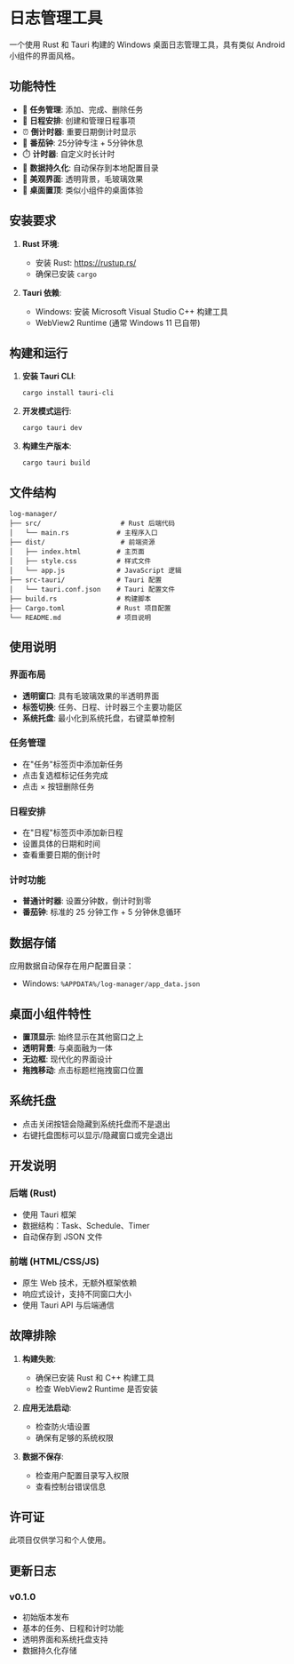 # 日志管理工具

一个使用 Rust 和 Tauri 构建的 Windows 桌面日志管理工具，具有类似 Android 小组件的界面风格。

## 功能特性

- 📝 **任务管理**: 添加、完成、删除任务
- 📅 **日程安排**: 创建和管理日程事项
- ⏰ **倒计时器**: 重要日期倒计时显示
- 🍅 **番茄钟**: 25分钟专注 + 5分钟休息
- ⏱️ **计时器**: 自定义时长计时
- 💾 **数据持久化**: 自动保存到本地配置目录
- 🎨 **美观界面**: 透明背景，毛玻璃效果
- 📌 **桌面置顶**: 类似小组件的桌面体验

## 安装要求

1. **Rust 环境**:
   - 安装 Rust: https://rustup.rs/
   - 确保已安装 `cargo`

2. **Tauri 依赖**:
   - Windows: 安装 Microsoft Visual Studio C++ 构建工具
   - WebView2 Runtime (通常 Windows 11 已自带)

## 构建和运行

1. **安装 Tauri CLI**:
   ```bash
   cargo install tauri-cli
   ```

2. **开发模式运行**:
   ```bash
   cargo tauri dev
   ```

3. **构建生产版本**:
   ```bash
   cargo tauri build
   ```

## 文件结构

```
log-manager/
├── src/                    # Rust 后端代码
│   └── main.rs            # 主程序入口
├── dist/                   # 前端资源
│   ├── index.html         # 主页面
│   ├── style.css          # 样式文件
│   └── app.js             # JavaScript 逻辑
├── src-tauri/             # Tauri 配置
│   └── tauri.conf.json    # Tauri 配置文件
├── build.rs               # 构建脚本
├── Cargo.toml             # Rust 项目配置
└── README.md              # 项目说明
```

## 使用说明

### 界面布局
- **透明窗口**: 具有毛玻璃效果的半透明界面
- **标签切换**: 任务、日程、计时器三个主要功能区
- **系统托盘**: 最小化到系统托盘，右键菜单控制

### 任务管理
- 在"任务"标签页中添加新任务
- 点击复选框标记任务完成
- 点击 × 按钮删除任务

### 日程安排
- 在"日程"标签页中添加新日程
- 设置具体的日期和时间
- 查看重要日期的倒计时

### 计时功能
- **普通计时器**: 设置分钟数，倒计时到零
- **番茄钟**: 标准的 25 分钟工作 + 5 分钟休息循环

## 数据存储

应用数据自动保存在用户配置目录：
- Windows: `%APPDATA%/log-manager/app_data.json`

## 桌面小组件特性

- **置顶显示**: 始终显示在其他窗口之上
- **透明背景**: 与桌面融为一体
- **无边框**: 现代化的界面设计
- **拖拽移动**: 点击标题栏拖拽窗口位置

## 系统托盘

- 点击关闭按钮会隐藏到系统托盘而不是退出
- 右键托盘图标可以显示/隐藏窗口或完全退出

## 开发说明

### 后端 (Rust)
- 使用 Tauri 框架
- 数据结构：Task、Schedule、Timer
- 自动保存到 JSON 文件

### 前端 (HTML/CSS/JS)
- 原生 Web 技术，无额外框架依赖
- 响应式设计，支持不同窗口大小
- 使用 Tauri API 与后端通信

## 故障排除

1. **构建失败**:
   - 确保已安装 Rust 和 C++ 构建工具
   - 检查 WebView2 Runtime 是否安装

2. **应用无法启动**:
   - 检查防火墙设置
   - 确保有足够的系统权限

3. **数据不保存**:
   - 检查用户配置目录写入权限
   - 查看控制台错误信息

## 许可证

此项目仅供学习和个人使用。

## 更新日志

### v0.1.0
- 初始版本发布
- 基本的任务、日程和计时功能
- 透明界面和系统托盘支持
- 数据持久化存储